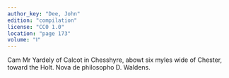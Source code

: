 ```yaml
---
author_key: "Dee, John"
edition: "compilation"
license: "CC0 1.0"
location: "page 173"
volume: "Ⅰ"
---
```

Cam Mr Yardely of Calcot in Chesshyre, abowt six myles wide of Chester, toward
the Holt. Nova de philosopho D. Waldens.
